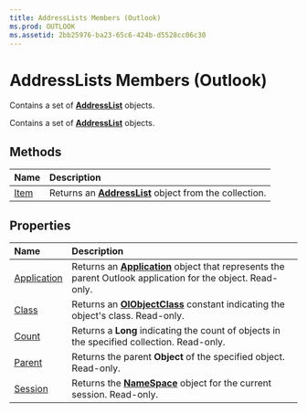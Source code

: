 ```yaml
---
title: AddressLists Members (Outlook)
ms.prod: OUTLOOK
ms.assetid: 2bb25976-ba23-65c6-424b-d5528cc06c30
---
```



# AddressLists Members (Outlook)
Contains a set of  **[AddressList](addresslist-object-outlook.md)** objects.

Contains a set of  **[AddressList](addresslist-object-outlook.md)** objects.


## Methods



|**Name**|**Description**|
|:-----|:-----|
|[Item](addresslists-item-method-outlook.md)|Returns an  **[AddressList](addresslist-object-outlook.md)** object from the collection.|

## Properties



|**Name**|**Description**|
|:-----|:-----|
|[Application](addresslists-application-property-outlook.md)|Returns an  **[Application](application-object-outlook.md)** object that represents the parent Outlook application for the object. Read-only.|
|[Class](addresslists-class-property-outlook.md)|Returns an  **[OlObjectClass](olobjectclass-enumeration-outlook.md)** constant indicating the object's class. Read-only.|
|[Count](addresslists-count-property-outlook.md)|Returns a  **Long** indicating the count of objects in the specified collection. Read-only.|
|[Parent](addresslists-parent-property-outlook.md)|Returns the parent  **Object** of the specified object. Read-only.|
|[Session](addresslists-session-property-outlook.md)|Returns the  **[NameSpace](namespace-object-outlook.md)** object for the current session. Read-only.|

